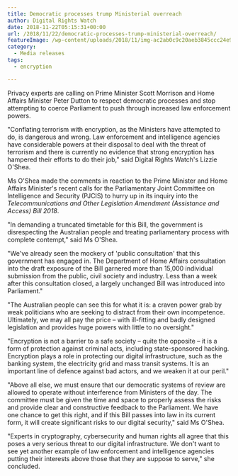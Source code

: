 ```yaml
---
title: Democratic processes trump Ministerial overreach
author: Digital Rights Watch
date: 2018-11-22T05:15:31+00:00
url: /2018/11/22/democratic-processes-trump-ministerial-overreach/
featureImage: /wp-content/uploads/2018/11/img-ac2ab0c9c20aeb3845ccc24e905fcb08.jpg
category:
  - Media releases
tags:
  - encryption

---
```

Privacy experts are calling on Prime Minister Scott Morrison and Home Affairs Minister Peter Dutton to respect democratic processes and stop attempting to coerce Parliament to push through increased law enforcement powers.


"Conflating terrorism with encryption, as the Ministers have attempted to do, is dangerous and wrong. Law enforcement and intelligence agencies have considerable powers at their disposal to deal with the threat of terrorism and there is currently no evidence that strong encryption has hampered their efforts to do their job," said Digital Rights Watch's Lizzie O'Shea.


Ms O'Shea made the comments in reaction to the Prime Minister and Home Affairs Minister's recent calls for the Parliamentary Joint Committee on Intelligence and Security (PJCIS) to hurry up in its inquiry into the _Telecommunications and Other Legislation Amendment (Assistance and Access) Bill 2018_.


"In demanding a truncated timetable for this Bill, the government is disrespecting the Australian people and treating parliamentary process with complete contempt," said Ms O'Shea.


"We've already seen the mockery of 'public consultation' that this government has engaged in. The Department of Home Affairs consultation into the draft exposure of the Bill garnered more than 15,000 individual submission from the public, civil society and industry. Less than a week after this consultation closed, a largely unchanged Bill was introduced into Parliament."


"The Australian people can see this for what it is: a craven power grab by weak politicians who are seeking to distract from their own incompetence. Ultimately, we may all pay the price &#8211; with ill-fitting and badly designed legislation and provides huge powers with little to no oversight."


"Encryption is not a barrier to a safe society &#8211; quite the opposite &#8211; it is a form of protection against criminal acts, including state-sponsored hacking. Encryption plays a role in protecting our digital infrastructure, such as the banking system, the electricity grid and mass transit systems. It is an important line of defence against bad actors, and we weaken it at our peril."


"Above all else, we must ensure that our democratic systems of review are allowed to operate without interference from Ministers of the day. The committee must be given the time and space to properly assess the risks and provide clear and constructive feedback to the Parliament. We have one chance to get this right, and if this Bill passes into law in its current form, it will create significant risks to our digital security," said Ms O'Shea.


"Experts in cryptography, cybersecurity and human rights all agree that this poses a very serious threat to our digital infrastructure. We don't want to see yet another example of law enforcement and intelligence agencies putting their interests above those that they are suppose to serve," she concluded.
